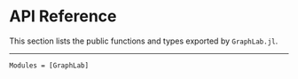# API Reference

This section lists the public functions and types exported by `GraphLab.jl`.

---

```@autodocs
Modules = [GraphLab]